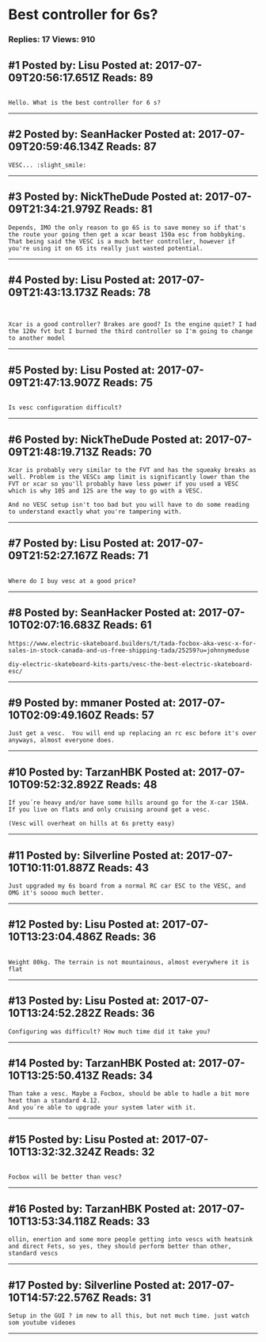 # Best controller for 6s?

### Replies: 17 Views: 910

## \#1 Posted by: Lisu Posted at: 2017-07-09T20:56:17.651Z Reads: 89

```

Hello. What is the best controller for 6 s?
```

---
## \#2 Posted by: SeanHacker Posted at: 2017-07-09T20:59:46.134Z Reads: 87

```
VESC... :slight_smile:
```

---
## \#3 Posted by: NickTheDude Posted at: 2017-07-09T21:34:21.979Z Reads: 81

```
Depends, IMO the only reason to go 6S is to save money so if that's the route your going then get a xcar beast 150a esc from hobbyking. That being said the VESC is a much better controller, however if you're using it on 6S its really just wasted potential.
```

---
## \#4 Posted by: Lisu Posted at: 2017-07-09T21:43:13.173Z Reads: 78

```


Xcar is a good controller? Brakes are good? Is the engine quiet? I had the 120v fvt but I burned the third controller so I'm going to change to another model
```

---
## \#5 Posted by: Lisu Posted at: 2017-07-09T21:47:13.907Z Reads: 75

```

Is vesc configuration difficult?
```

---
## \#6 Posted by: NickTheDude Posted at: 2017-07-09T21:48:19.713Z Reads: 70

```
Xcar is probably very similar to the FVT and has the squeaky breaks as well. Problem is the VESCs amp limit is significantly lower than the FVT or xcar so you'll probably have less power if you used a VESC which is why 10S and 12S are the way to go with a VESC.

And no VESC setup isn't too bad but you will have to do some reading to understand exactly what you're tampering with.
```

---
## \#7 Posted by: Lisu Posted at: 2017-07-09T21:52:27.167Z Reads: 71

```

Where do I buy vesc at a good price?
```

---
## \#8 Posted by: SeanHacker Posted at: 2017-07-10T02:07:16.683Z Reads: 61

```
https://www.electric-skateboard.builders/t/tada-focbox-aka-vesc-x-for-sales-in-stock-canada-and-us-free-shipping-tada/25259?u=johnnymeduse

diy-electric-skateboard-kits-parts/vesc-the-best-electric-skateboard-esc/
```

---
## \#9 Posted by: mmaner Posted at: 2017-07-10T02:09:49.160Z Reads: 57

```
Just get a vesc.  You will end up replacing an rc esc before it's over anyways, almost everyone does.
```

---
## \#10 Posted by: TarzanHBK Posted at: 2017-07-10T09:52:32.892Z Reads: 48

```
If you´re heavy and/or have some hills around go for the X-car 150A.
If you live on flats and only cruising around get a vesc.

(Vesc will overheat on hills at 6s pretty easy)
```

---
## \#11 Posted by: Silverline Posted at: 2017-07-10T10:11:01.887Z Reads: 43

```
Just upgraded my 6s board from a normal RC car ESC to the VESC, and OMG it's soooo much better.
```

---
## \#12 Posted by: Lisu Posted at: 2017-07-10T13:23:04.486Z Reads: 36

```

Weight 80kg. The terrain is not mountainous, almost everywhere it is flat
```

---
## \#13 Posted by: Lisu Posted at: 2017-07-10T13:24:52.282Z Reads: 36

```
Configuring was difficult? How much time did it take you?
```

---
## \#14 Posted by: TarzanHBK Posted at: 2017-07-10T13:25:50.413Z Reads: 34

```
Than take a vesc. Maybe a Focbox, should be able to hadle a bit more heat than a standard 4.12.
And you´re able to upgrade your system later with it.
```

---
## \#15 Posted by: Lisu Posted at: 2017-07-10T13:32:32.324Z Reads: 32

```

Focbox will be better than vesc?
```

---
## \#16 Posted by: TarzanHBK Posted at: 2017-07-10T13:53:34.118Z Reads: 33

```
ollin, enertion and some more people getting into vescs with heatsink and direct Fets, so yes, they should perform better than other, standard vescs
```

---
## \#17 Posted by: Silverline Posted at: 2017-07-10T14:57:22.576Z Reads: 31

```
Setup in the GUI ? im new to all this, but not much time. just watch som youtube videoes
```

---
